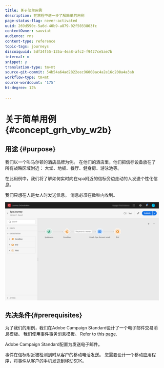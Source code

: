 ```yaml
---
title: 关于简单用例
description: 在旅程中进一步了解简单的用例
page-status-flag: never-activated
uuid: 269d590c-5a6d-40b9-a879-02f5033863fc
contentOwner: sauviat
audience: rns
content-type: reference
topic-tags: journeys
discoiquuid: 5df34f55-135a-4ea8-afc2-f9427ce5ae7b
internal: n
snippet: y
translation-type: tm+mt
source-git-commit: 54b54a64ad2822eec96008ac4a2e16c208a4a3ab
workflow-type: tm+mt
source-wordcount: '175'
ht-degree: 12%

---
```



# 关于简单用例{#concept_grh_vby_w2b}

## 用途 {#purpose}

我们以一个叫马尔顿的酒店品牌为例。 在他们的酒店里，他们把信标设备放在了所有战略区域附近： 大堂、地板、餐厅、健身房、游泳池等。

在此用例中，我们将了解如何实时向在spa附近的信标旁边走动的人发送个性化信息。

我们只想在人是女人时发送信息。 消息必须在数秒内收到。

![](../assets/journeyuc1_16.png)

## 先决条件{#prerequisites}

为了我们的用例，我们在Adobe Campaign Standard设计了一个电子邮件交易消息模板。 我们使用事件事务消息模板。 Refer to this [page](https://docs.adobe.com/content/help/zh-Hans/campaign-standard/using/communication-channels/transactional-messaging/about-transactional-messaging.html).

Adobe Campaign Standard配置为发送电子邮件。

事件在信标附近被检测到时从客户的移动电话发送。 您需要设计一个移动应用程序，将事件从客户的手机发送到移动SDK。